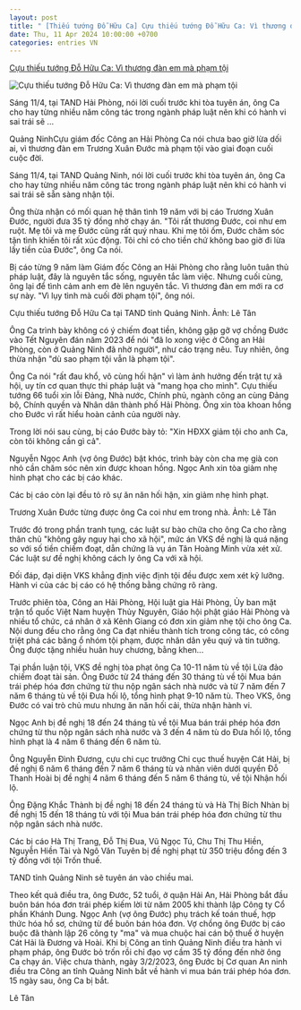 ```yaml
---
layout: post
title: " [Thiếu tướng Đỗ Hữu Ca] Cựu thiếu tướng Đỗ Hữu Ca: Vì thương đàn em mà phạm tội"
date: Thu, 11 Apr 2024 10:00:00 +0700
categories: entries VN
---
```

[Cựu thiếu tướng Đỗ Hữu Ca: Vì thương đàn em mà phạm tội](https://vnexpress.net/cuu-thieu-tuong-do-huu-ca-vi-thuong-dan-em-ma-pham-toi-4733052.html)

![Cựu thiếu tướng Đỗ Hữu Ca: Vì thương đàn em mà phạm tội](https://i2-vnexpress.vnecdn.net/2024/04/11/ong-ca-1712810718-3558-1712810725.jpg?w=1200&h=0&q=100&dpr=1&fit=crop&s=TVBwBIUpFaFN-bnr4PNobg)

Sáng 11/4, tại TAND Hải Phòng, nói lời cuối trước khi tòa tuyên án, ông Ca cho hay từng nhiều năm công tác trong ngành pháp luật nên khi có hành vi sai trái sẽ ...

Quảng NinhCựu giám đốc Công an Hải Phòng Ca nói chưa bao giờ lừa dối ai, vì thương đàn em Trương Xuân Đước mà phạm tội vào giai đoạn cuối cuộc đời.

Sáng 11/4, tại TAND Quảng Ninh, nói lời cuối trước khi tòa tuyên án, ông Ca cho hay từng nhiều năm công tác trong ngành pháp luật nên khi có hành vi sai trái sẽ sẵn sàng nhận tội.

Ông thừa nhận có mối quan hệ thân tình 19 năm với bị cáo Trương Xuân Đước, người đưa 35 tỷ đồng nhờ chạy án. "Tôi rất thương Đước, coi như em ruột. Mẹ tôi và mẹ Đước cũng rất quý nhau. Khi mẹ tôi ốm, Đước chăm sóc tận tình khiến tôi rất xúc động. Tôi chỉ có cho tiền chứ không bao giờ đi lừa lấy tiền của Đước", ông Ca nói.

Bị cáo từng 9 năm làm Giám đốc Công an Hải Phòng cho rằng luôn tuân thủ pháp luật, đây là nguyên tắc sống, nguyên tắc làm việc. Nhưng cuối cùng, ông lại để tình cảm anh em đè lên nguyên tắc. Vì thương đàn em mới ra cơ sự này. "Vì lụy tình mà cuối đời phạm tội", ông nói.

Cựu thiếu tướng Đỗ Hữu Ca tại TAND tỉnh Quảng Ninh. Ảnh: Lê Tân

Ông Ca trình bày không có ý chiếm đoạt tiền, không gặp gỡ vợ chồng Đước vào Tết Nguyên đán năm 2023 để nói "đã lo xong việc ở Công an Hải Phòng, còn ở Quảng Ninh đã nhờ người", như cáo trạng nêu. Tuy nhiên, ông thừa nhận "dù sao phạm tội vẫn là phạm tội".

Ông Ca nói "rất đau khổ, vô cùng hối hận" vì làm ảnh hưởng đến trật tự xã hội, uy tín cơ quan thực thi pháp luật và "mang họa cho mình". Cựu thiếu tướng 66 tuổi xin lỗi Đảng, Nhà nước, Chính phủ, ngành công an cùng Đảng bộ, Chính quyền và Nhân dân thành phố Hải Phòng. Ông xin tòa khoan hồng cho Đước vì rất hiểu hoàn cảnh của người này.

Trong lời nói sau cùng, bị cáo Đước bày tỏ: "Xin HĐXX giảm tội cho anh Ca, còn tôi không cần gì cả".

Nguyễn Ngọc Anh (vợ ông Đước) bật khóc, trình bày còn cha mẹ già con nhỏ cần chăm sóc nên xin được khoan hồng. Ngọc Anh xin tòa giảm nhẹ hình phạt cho các bị cáo khác.

Các bị cáo còn lại đều tỏ rõ sự ăn năn hối hận, xin giảm nhẹ hình phạt.

Trương Xuân Đước từng được ông Ca coi như em trong nhà. Ảnh: Lê Tân

Trước đó trong phần tranh tụng, các luật sư bào chữa cho ông Ca cho rằng thân chủ "không gây nguy hại cho xã hội", mức án VKS đề nghị là quá nặng so với số tiền chiếm đoạt, dẫn chứng là vụ án Tân Hoàng Minh vừa xét xử. Các luật sư đề nghị không cách ly ông Ca với xã hội.

Đối đáp, đại diện VKS khẳng định việc định tội đều được xem xét kỹ lưỡng. Hành vi của các bị cáo có hệ thống bằng chứng rõ ràng.

Trước phiên tòa, Công an Hải Phòng, Hội luật gia Hải Phòng, Ủy ban mặt trận tổ quốc Việt Nam huyện Thủy Nguyên, Giáo hội phật giáo Hải Phòng và nhiều tổ chức, cá nhân ở xã Kênh Giang có đơn xin giảm nhẹ tội cho ông Ca. Nội dung đều cho rằng ông Ca đạt nhiều thành tích trong công tác, có công triệt phá các băng ổ nhóm tội phạm, được nhân dân yêu quý và tin tưởng. Ông được tặng nhiều huân huy chương, bằng khen...

Tại phần luận tội, VKS đề nghị tòa phạt ông Ca 10-11 năm tù về tội Lừa đảo chiếm đoạt tài sản. Ông Đước từ 24 tháng đến 30 tháng tù về tội Mua bán trái phép hóa đơn chứng từ thu nộp ngân sách nhà nước và từ 7 năm đến 7 năm 6 tháng tù về tội Đưa hối lộ, tổng hình phạt 9-10 năm tù. Theo VKS, ông Đước có vai trò chủ mưu nhưng ăn năn hối cải, thừa nhận hành vi.

Ngọc Anh bị đề nghị 18 đến 24 tháng tù về tội Mua bán trái phép hóa đơn chứng từ thu nộp ngân sách nhà nước và 3 đến 4 năm tù do Đưa hối lộ, tổng hình phạt là 4 năm 6 tháng đến 6 năm tù.

Ông Nguyễn Đình Đương, cựu chi cục trưởng Chi cục thuế huyện Cát Hải, bị đề nghị 6 năm 6 tháng đến 7 năm 6 tháng tù và nhân viên dưới quyền Đỗ Thanh Hoài bị đề nghị 4 năm 6 tháng đến 5 năm 6 tháng tù, về tội Nhận hối lộ.

Ông Đặng Khắc Thành bị đề nghị 18 đến 24 tháng tù và Hà Thị Bích Nhàn bị đề nghị 15 đến 18 tháng tù với tội Mua bán trái phép hóa đơn chứng từ thu nộp ngân sách nhà nước.

Các bị cáo Hà Thị Trang, Đỗ Thị Đua, Vũ Ngọc Tú, Chu Thị Thu Hiền, Nguyễn Hiền Tài và Ngô Văn Tuyên bị đề nghị phạt từ 350 triệu đồng đến 3 tỷ đồng với tội Trốn thuế.

TAND tỉnh Quảng Ninh sẽ tuyên án vào chiều mai.

Theo kết quả điều tra, ông Đước, 52 tuổi, ở quận Hải An, Hải Phòng bắt đầu buôn bán hóa đơn trái phép kiếm lời từ năm 2005 khi thành lập Công ty Cổ phần Khánh Dung. Ngọc Anh (vợ ông Đước) phụ trách kế toán thuế, hợp thức hóa hồ sơ, chứng từ để buôn bán hóa đơn. Vợ chồng ông Đước bị cáo buộc đã thành lập 26 công ty "ma" và mua chuộc hai cán bộ thuế ở huyện Cát Hải là Đương và Hoài. Khi bị Công an tỉnh Quảng Ninh điều tra hành vi phạm pháp, ông Đước bỏ trốn rồi chỉ đạo vợ cầm 35 tỷ đồng đến nhờ ông Ca chạy án. Việc chưa thành, ngày 3/2/2023, ông Đước bị Cơ quan An ninh điều tra Công an tỉnh Quảng Ninh bắt về hành vi mua bán trái phép hóa đơn. 15 ngày sau, ông Ca bị bắt.

Lê Tân

